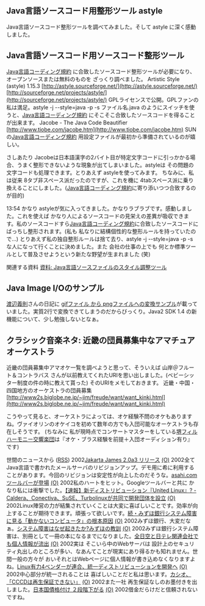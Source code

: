 ## Java言語ソースコード用整形ツール astyle

Java言語ソースコード整形ツールを調べてみました。そして astyle に深く感動しました。






## Java言語ソースコード用ソースコード整形ツール


[Java言語コーディング規約](http://www.tcct.zaq.ne.jp/ayato/programming/java/codeconv_jp/) に合致したソースコード整形ツールが必要になり、オープンソースまたは無料のものを
ざっくり調べました。
Artistic Style (astyle) 1.15.3
  [http://astyle.sourceforge.net/](http://astyle.sourceforge.net/)
  [http://sourceforge.net/projects/astyle/](http://sourceforge.net/projects/astyle/)
  GPLライセンスで公開。GPLファンの私は満足。astyle -j --style=java -p -s ファイル名.java のようにスイッチを使うと、[Java言語コーディング規約](http://www.tcct.zaq.ne.jp/ayato/programming/java/codeconv_jp/) にそこそこ合致したソースコードを得ることが出来ます。
  Jacobe - The Java Code Beautifier
  [http://www.tiobe.com/jacobe.htm](http://www.tiobe.com/jacobe.htm)
  SUNの[Java言語コーディング規約](http://www.tcct.zaq.ne.jp/ayato/programming/java/codeconv_jp/) 用設定ファイルが最初から準備されているのが嬉しい。


さしあたり Jacobeは日本語漢字の2バイト目が特定文字コードに引っかかる場合、うまく整形できないような現象が出てしまいました。astyleは
その問題の文字コードも処理できます。とりあえず astyleを使ってみます。
ちなみに、私は従来 8タブ非スペース派だったのですが、これを機に 4tabスペース派に乗り換えることにしました。([Java言語コーディング規約](http://www.tcct.zaq.ne.jp/ayato/programming/java/codeconv_jp/)に寄り添いつつ合致するのが目的)

13:54 かなり astyleが気に入ってきました。かなりラブラブです。感動しました。これを使えば
かなり人によるソースコードの見栄えの差異が吸収できます。私のソースコードすら[Java言語コーディング規約](http://www.tcct.zaq.ne.jp/ayato/programming/java/codeconv_jp/)に合致したソースコードにばっちし整形されます。(私も
私なりに結構個性的な整形ルールを持っていたので…)
とりあえず私の独自整形ルールは捨て去り、astyle -j --style=java -p -s な人になって行くことに決めました。また 会社の仕事の上でも 何とか標準ツールとして普及させようという新たな野望が生まれました
(笑)

関連する資料
[資料: Java言語ソースファイルのスタイル調整ツール](../memo/memojavastyle.html)


## Java Image I/Oのサンプル


[渡辺義則](http://d.hatena.ne.jp/a-san/)さんの日記に [gifファイル から pngファイルへの変換サンプル](http://www.hcn.zaq.ne.jp/no-ji/reseach/20020530.htm)が載っていました。実質2行で変換できてしまうのだからびっくり。Java2 SDK 1.4 の新機能について、少し勉強しないとなぁ。

## クラシック音楽ネタ: 近畿の団員募集中なアマチュアオーケストラ


近畿の団員募集中アマオケ一覧を調べようと思って、そういえば 山岸＠フルート＆コントラバス さんが以前教えてくれたURIを思い出しました。(ベビーシッター制度の件の時に教えて貰った)
そのURIをメモしておきます。
近畿・中国・四国地方のオーケストラの団員募集
  [http://www2s.biglobe.ne.jp/~jim/freude/want/want_kinki.html](http://www2s.biglobe.ne.jp/~jim/freude/want/want_kinki.html)


こうやって見ると、オーケストラによっては、オケ経験不問のオケもありますね。ヴァイオリンのオケイコを初めて数年の方でも入団可能なオーケストラも存在しそうです。
(ちなみに 私が現時点でコンサートマスターをしている[堺フィルハーモニー交響楽団](http://orchestra.musicinfo.co.jp/~sakai-ph/)は『オケ・ブラス経験を前提＋入団オーディション有り』 です)



世間のニュースから ([RSS](ig020531-news.xml)) 2002[Jakarta James 2.0a3 リリース](http://jakarta.apache.org/james/) [(O)](http://jakarta.apache.org/james/) 2002全てJava言語で書かれたメールサーバのリビジョンアップ。デモ用に希に利用することがあります。今回のリビジョンは安定性が向上したのだそうな。[asahi.comツールバーが登場](http://www.zdnet.co.jp/news/0205/30/njbt_06.html) [(O)](http://www.zdnet.co.jp/news/0205/30/njbt_06.html) 2002私のハートをヒット。Googleツールバーと共に かなり私には衝撃でした。[【速報】新ディストリビューション『United Linux』? -Caldera、Conectiva、SuSE、Turbolinuxが共同で開発団体を設立](http://linux.ascii24.com/linux/news/today/2002/05/30/636148-000.html) [(O)](http://linux.ascii24.com/linux/news/today/2002/05/30/636148-000.html) 2002Linux陣営の力が結集されていくことは大変に喜ばしいことです。効率が向上することが期待できます。頑張って欲しいです。[続・みずほ銀行システム障害に見る「動かないコンピュータ」の根本原因](http://itpro.nikkeibp.co.jp/free/ITPro/OPINION/20020529/2/) [(O)](http://itpro.nikkeibp.co.jp/free/ITPro/OPINION/20020529/2/) 2002みずほ銀行、大変だなぁ。[システム障害はなぜ起きたか?みずほの教訓](http://coin.nikkeibp.co.jp/coin/nc/mizuho/) [(O)](http://coin.nikkeibp.co.jp/coin/nc/mizuho/) 2002みずほ銀行システム障害は、別冊として一冊の本になるまでになりました。[全日空と日テレ関連会社でも個人情報が流出](http://www.mainichi.co.jp/digital/network/archive/200205/29/11.html) [(O)](http://www.mainichi.co.jp/digital/network/archive/200205/29/11.html) 2002実は そこいら中のWebサーバは 設計上のセキュリティ丸出しのところが多い、なあんてことが現実にあり得るかも知れません。世間一般の方々が おいそれとはWebページに個人情報が書き込めなくなりますよね。[Linux有力4ベンダーが連合、統一ディストリビューションを開発へ](http://www.zdnet.co.jp/news/0205/30/njbt_16.html) [(O)](http://www.zdnet.co.jp/news/0205/30/njbt_16.html) 2002中心部分が統一されることは 喜ばしいことだと私は思います。[カシオ、「CCCDは再生保証できない」](http://www.zdnet.co.jp/news/0205/31/njbt_04.html) [(O)](http://www.zdnet.co.jp/news/0205/31/njbt_04.html) 2002また一社 再生保証なしのお墨付きを出しました。[日本国債格付け ２段階下がる](http://www.nhk.or.jp/news/2002/05/31/grri84000000ck31.html) [(O)](http://www.nhk.or.jp/news/2002/05/31/grri84000000ck31.html) 2002借金だらけだと信頼されないですね。
